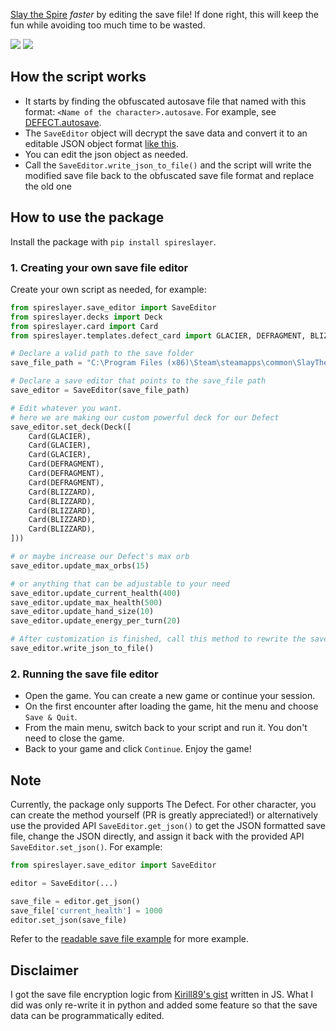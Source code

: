 [Slay the Spire](https://store.steampowered.com/app/646570/Slay_the_Spire/) _faster_ by editing the save file! If done right, this will keep the fun while avoiding 
too much time to be wasted.

![](assets/result-2.jpg)
![](assets/result-1.jpg)

## How the script works
- It starts by finding the obfuscated autosave file that named with this format: `<Name of the character>.autosave`. For example, see [DEFECT.autosave](example/DEFECT.autosave).
- The `SaveEditor` object will decrypt the save data and convert it to an editable JSON object format [like this](example/readable_save_file.json).
- You can edit the json object as needed.
- Call the `SaveEditor.write_json_to_file()` and the script will write the modified save file back to the obfuscated save file format and replace the old one

## How to use the package

Install the package with `pip install spireslayer`.

### 1. Creating your own save file editor

Create your own script as needed, for example:

```python
from spireslayer.save_editor import SaveEditor
from spireslayer.decks import Deck
from spireslayer.card import Card
from spireslayer.templates.defect_card import GLACIER, DEFRAGMENT, BLIZZARD

# Declare a valid path to the save folder
save_file_path = "C:\Program Files (x86)\Steam\steamapps\common\SlayTheSpire\saves"

# Declare a save editor that points to the save_file path
save_editor = SaveEditor(save_file_path)

# Edit whatever you want.
# here we are making our custom powerful deck for our Defect
save_editor.set_deck(Deck([
    Card(GLACIER),
    Card(GLACIER),
    Card(GLACIER),
    Card(DEFRAGMENT),
    Card(DEFRAGMENT),
    Card(DEFRAGMENT),
    Card(BLIZZARD),
    Card(BLIZZARD),
    Card(BLIZZARD),
    Card(BLIZZARD),
    Card(BLIZZARD),
]))

# or maybe increase our Defect's max orb
save_editor.update_max_orbs(15)

# or anything that can be adjustable to your need
save_editor.update_current_health(400)
save_editor.update_max_health(500)
save_editor.update_hand_size(10)
save_editor.update_energy_per_turn(20)

# After customization is finished, call this method to rewrite the save data back to the original place. The old save file will be replaced.
save_editor.write_json_to_file()
```

### 2. Running the save file editor

- Open the game. You can create a new game or continue your session. 
- On the first encounter after loading the game, hit the menu and choose `Save & Quit`.
- From the main menu, switch back to your script and run it. You don't need to close the game.
- Back to your game and click `Continue`. Enjoy the game!

## Note

Currently, the package only supports The Defect.
For other character, you can create the method yourself (PR is greatly appreciated!) or alternatively use the provided API `SaveEditor.get_json()` to get the JSON formatted save file,  change the JSON directly, and assign it back with the provided API `SaveEditor.set_json()`. For example:

```python
from spireslayer.save_editor import SaveEditor

editor = SaveEditor(...)

save_file = editor.get_json()
save_file['current_health'] = 1000
editor.set_json(save_file)
```

Refer to the [readable save file example](example/readable_save_file.json) for more example.

## Disclaimer

I got the save file encryption logic from [Kirill89's gist](https://gist.github.com/Kirill89/514edad0ac80af7dfc036871ccf0f877) written in JS. What I did was only re-write it in python and added some feature so that the save data can be programmatically edited.
